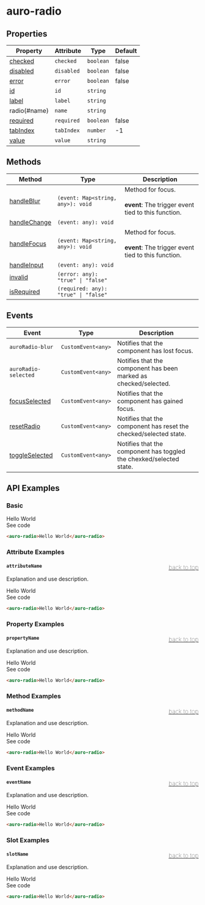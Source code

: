 <!-- AURO-GENERATED-CONTENT:START (FILE:src=./../api.md) -->
<!-- The below content is automatically added from ./../api.md -->

# auro-radio

## Properties

| Property   | Attribute  | Type      | Default |
|------------|------------|-----------|---------|
| [checked](#checked)  | `checked`  | `boolean` | false   |
| [disabled](#disabled) | `disabled` | `boolean` | false   |
| [error](#error)    | `error`    | `boolean` | false   |
| [id](#id)       | `id`       | `string`  |         |
| [label](#label)    | `label`    | `string`  |         |
| radio(#name)     | `name`     | `string`  |         |
| [required](#required) | `required` | `boolean` | false   |
| [tabIndex](#tabIndex) | `tabIndex` | `number`  | -1      |
| [value](#value)    | `value`    | `string`  |         |

## Methods

| Method         | Type                                 | Description                                      |
|----------------|--------------------------------------|--------------------------------------------------|
| [handleBlur](#handleBlur)   | `(event: Map<string, any>): void`    | Method for focus.<br /><br />**event**: The trigger event tied to this function. |
| [handleChange](#handleChange) | `(event: any): void`                 |                                                  |
| [handleFocus](#handleFocus)  | `(event: Map<string, any>): void`    | Method for focus.<br /><br />**event**: The trigger event tied to this function. |
| [handleInput](#handleInput)  | `(event: any): void`                 |                                                  |
| [invalid](#invalid)      | `(error: any): "true" \| "false"`    |                                                  |
| [isRequired](#isRequired)   | `(required: any): "true" \| "false"` |                                                  |

## Events

| Event                | Type               | Description                                      |
|----------------------|--------------------|--------------------------------------------------|
| `auroRadio-blur`     | `CustomEvent<any>` | Notifies that the component has lost focus.      |
| `auroRadio-selected` | `CustomEvent<any>` | Notifies that the component has been marked as checked/selected. |
| [focusSelected](#focusSelected)      | `CustomEvent<any>` | Notifies that the component has gained focus.    |
| [resetRadio](#resetRadio)         | `CustomEvent<any>` | Notifies that the component has reset the checked/selected state. |
| [toggleSelected](#toggleSelected)     | `CustomEvent<any>` | Notifies that the component has toggled the chexked/selected state. |
<!-- AURO-GENERATED-CONTENT:END -->

## API Examples

### Basic

<div class="twoColDemoRow">
  <div>
    <div class="exampleWrapper">
      <!-- AURO-GENERATED-CONTENT:START (FILE:src=./../../apiExamples/basic.html) -->
      <!-- The below content is automatically added from ./../../apiExamples/basic.html -->
      <auro-radio>Hello World</auro-radio>
      <!-- AURO-GENERATED-CONTENT:END -->
    </div>
<auro-accordion lowProfile justifyRight>
  <span slot="trigger">See code</span>
<!-- AURO-GENERATED-CONTENT:START (CODE:src=./../../apiExamples/basic.html) -->
<!-- The below code snippet is automatically added from ./../../apiExamples/basic.html -->

```html
<auro-radio>Hello World</auro-radio>
```
<!-- AURO-GENERATED-CONTENT:END -->
</auro-accordion>

### Attribute Examples

#### <a name="attributeName"></a>`attributeName`<a href="#auro-radio" style="float: right; font-size: 1rem; font-weight: 100;">back to top</a>
Explanation and use description.

<div class="exampleWrapper">
  <!-- AURO-GENERATED-CONTENT:START (FILE:src=./../../apiExamples/basic.html) -->
  <!-- The below content is automatically added from ./../../apiExamples/basic.html -->
  <auro-radio>Hello World</auro-radio>
  <!-- AURO-GENERATED-CONTENT:END -->
</div>
<auro-accordion lowProfile justifyRight>
  <span slot="trigger">See code</span>
<!-- AURO-GENERATED-CONTENT:START (CODE:src=./../../apiExamples/basic.html) -->
<!-- The below code snippet is automatically added from ./../../apiExamples/basic.html -->

```html
<auro-radio>Hello World</auro-radio>
```
<!-- AURO-GENERATED-CONTENT:END -->
</auro-accordion>

### Property Examples

#### <a name="propertyName"></a>`propertyName`<a href="#auro-radio" style="float: right; font-size: 1rem; font-weight: 100;">back to top</a>
Explanation and use description.

<div class="exampleWrapper">
  <!-- AURO-GENERATED-CONTENT:START (FILE:src=./../../apiExamples/basic.html) -->
  <!-- The below content is automatically added from ./../../apiExamples/basic.html -->
  <auro-radio>Hello World</auro-radio>
  <!-- AURO-GENERATED-CONTENT:END -->
</div>
<auro-accordion lowProfile justifyRight>
  <span slot="trigger">See code</span>
<!-- AURO-GENERATED-CONTENT:START (CODE:src=./../../apiExamples/basic.html) -->
<!-- The below code snippet is automatically added from ./../../apiExamples/basic.html -->

```html
<auro-radio>Hello World</auro-radio>
```
<!-- AURO-GENERATED-CONTENT:END -->
</auro-accordion>

### Method Examples

#### <a name="methodName"></a>`methodName`<a href="#auro-radio" style="float: right; font-size: 1rem; font-weight: 100;">back to top</a>
Explanation and use description.

<div class="exampleWrapper">
  <!-- AURO-GENERATED-CONTENT:START (FILE:src=./../../apiExamples/basic.html) -->
  <!-- The below content is automatically added from ./../../apiExamples/basic.html -->
  <auro-radio>Hello World</auro-radio>
  <!-- AURO-GENERATED-CONTENT:END -->
</div>
<auro-accordion lowProfile justifyRight>
  <span slot="trigger">See code</span>
<!-- AURO-GENERATED-CONTENT:START (CODE:src=./../../apiExamples/basic.html) -->
<!-- The below code snippet is automatically added from ./../../apiExamples/basic.html -->

```html
<auro-radio>Hello World</auro-radio>
```
<!-- AURO-GENERATED-CONTENT:END -->
</auro-accordion>

### Event Examples

#### <a name="eventName"></a>`eventName`<a href="#auro-radio" style="float: right; font-size: 1rem; font-weight: 100;">back to top</a>
Explanation and use description.

<div class="exampleWrapper">
  <!-- AURO-GENERATED-CONTENT:START (FILE:src=./../../apiExamples/basic.html) -->
  <!-- The below content is automatically added from ./../../apiExamples/basic.html -->
  <auro-radio>Hello World</auro-radio>
  <!-- AURO-GENERATED-CONTENT:END -->
</div>
<auro-accordion lowProfile justifyRight>
  <span slot="trigger">See code</span>
<!-- AURO-GENERATED-CONTENT:START (CODE:src=./../../apiExamples/basic.html) -->
<!-- The below code snippet is automatically added from ./../../apiExamples/basic.html -->

```html
<auro-radio>Hello World</auro-radio>
```
<!-- AURO-GENERATED-CONTENT:END -->
</auro-accordion>

### Slot Examples

#### <a name="slotName"></a>`slotName`<a href="#auro-radio" style="float: right; font-size: 1rem; font-weight: 100;">back to top</a>
Explanation and use description.

<div class="exampleWrapper">
  <!-- AURO-GENERATED-CONTENT:START (FILE:src=./../../apiExamples/basic.html) -->
  <!-- The below content is automatically added from ./../../apiExamples/basic.html -->
  <auro-radio>Hello World</auro-radio>
  <!-- AURO-GENERATED-CONTENT:END -->
</div>
<auro-accordion lowProfile justifyRight>
  <span slot="trigger">See code</span>
<!-- AURO-GENERATED-CONTENT:START (CODE:src=./../../apiExamples/basic.html) -->
<!-- The below code snippet is automatically added from ./../../apiExamples/basic.html -->

```html
<auro-radio>Hello World</auro-radio>
```
<!-- AURO-GENERATED-CONTENT:END -->
</auro-accordion>
